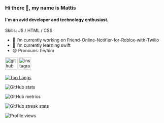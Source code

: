 ### Hi there 👋, my name is Mattis
#### I'm an avid developer and technology enthusiast.

Skills: JS / HTML / CSS

- 🔭 I’m currently working on  Friend-Online-Notifier-for-Roblox-with-Twilio 
- 🌱 I’m currently learning swift 
- 😄 Pronouns: he/him 


[<img src='https://cdn.jsdelivr.net/npm/simple-icons@3.0.1/icons/github.svg' alt='github' height='40'>](https://github.com/mattis1231231)  [<img src='https://cdn.jsdelivr.net/npm/simple-icons@3.0.1/icons/instagram.svg' alt='instagram' height='40'>](https://www.instagram.com/mattis_declercq/)  

[![Top Langs](https://github-readme-stats.vercel.app/api/top-langs/?username=mattis1231231)](https://github.com/anuraghazra/github-readme-stats)

![GitHub stats](https://github-readme-stats.vercel.app/api?username=mattis1231231&show_icons=true&count_private=true)  

![GitHub metrics](https://metrics.lecoq.io/mattis1231231)  

![GitHub streak stats](https://streak-stats.demolab.com/?user=mattis1231231)  

![Profile views](https://gpvc.arturio.dev/mattis1231231)  
